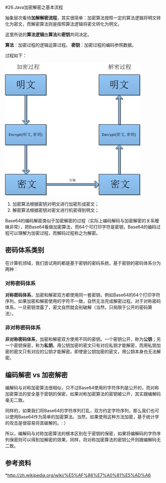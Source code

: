 #26.Java加密解密之基本流程

抽象层次看待**加解解密流程**，其实很简单：加密算法按照一定的算法逻辑将明文转化为密文，而解密算法则是按照算法逻辑将密文转化为明文。

这里所说的**算法逻辑**由**算法**和**密钥**共同决定。

**算法**：加密过程的逻辑运算过程。
**密钥**：加密过程的编码参照数据。

过程如下：

![](images/26-1.jpg)

1. 加密算法根据密钥对明文进行加密形成密文；
2. 解密算法根据密钥对密文进行机密得到明文；

Base64的编码解密类似于加密解密的过程（实际上编码解码与加密解密的关系暧昧非常），把Base64看做加密算法，而64个可打印字符是密钥，Base64的编码过程可以理解为加密过程，而解码过程称之为解密。

## 密码体系类别

在计算机领域，我们尝试用的都是基于密钥的密码系统，基于密钥的密码体系分为两种：

### 对称密码体系

**对称密码体系**，加密和解密双方都使用同一套密钥，例如Base64的64个打印字符序列，如果加密和解密使用的字符不一致，自然无法完成解密过程。对于对称密码体系，一旦密钥泄露了，密文自然就会别破解（当然，只局限于公开的密码算法）。

### 非对称密码体系

**非对称密码体系**，加密和解密双方使用不同的密钥。一个密钥公开，称为**公钥**；另一个密钥保密，称为**私钥**。用公钥加密的密文只有对应私钥才能解密，而用私钥加密的密文只有对应的公钥才能解密。即使是公钥加密的密文，用公钥本身也无法解密。

## 编码解密 vs 加密解密

编解码与对称加密算法很相似，只不过Base64使用的字符序列是公开的，而对称加密算法的安全基于密钥的保密，如果对称加密算法的密钥被公开，其实跟编解码毫无二致。

同样的，如果我们将Base64的字符序列打乱，双方约定字符序列，那么我们也可以使用Base64作为简单的加密算法。当然，如果使用这种方法加密，基于统计学的攻击是很容易将其破解的。: ）

所以，编解码与对称加密算法的根本区别在于密钥的保密，如果将编解码的字符序列保密则可以得到加解密的效果，同样，将对称加密算法的密钥公开则跟编解码无二致。


## 参考资料
*http://zh.wikipedia.org/wiki/%E5%AF%86%E7%A0%81%E5%AD%A6
